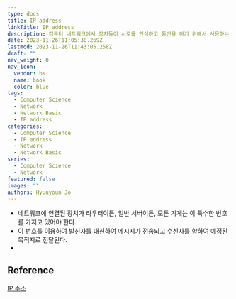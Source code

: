 ```yaml
---
type: docs
title: IP address
linkTitle: IP address
description: 컴퓨터 네트워크에서 장치들이 서로를 인식하고 통신을 하기 위해서 사용하는 특수한 번호
date: 2023-11-26T11:05:30.269Z
lastmod: 2023-11-26T11:43:05.258Z
draft: ""
nav_weight: 0
nav_icon:
  vendor: bs
  name: book
  color: blue
tags:
  - Computer Science
  - Network
  - Network Basic
  - IP address
categories:
  - Computer Science
  - IP address
  - Network
  - Network Basic
series:
  - Computer Science
  - Network
featured: false
images: ""
authors: Hyunyoun Jo
---
```


- 네트워크에 연결된 장치가 라우터이든, 일반 서버이든, 모든 기계는 이 특수한 번호를 가지고 있어야 한다.
- 이 번호를 이용하여 발신자를 대신하여 메시지가 전송되고 수신자를 향하여 예정된 목적지로 전달된다.
-

## Reference

[IP 주소](https://ko.wikipedia.org/wiki/IP_%EC%A3%BC%EC%86%8C)
